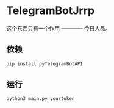# TelegramBotJrrp

这个东西只有一个作用 ———— 今日人品。

## 依赖

```bash
pip install pyTelegramBotAPI
```

## 运行

```bash
python3 main.py yourtoken
```
